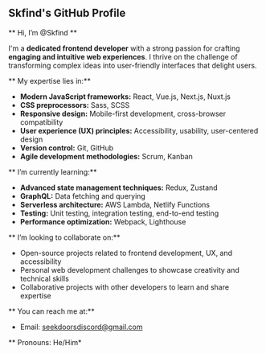 ## Skfind's GitHub Profile

** Hi, I’m @Skfind **

I'm a **dedicated frontend developer** with a strong passion for crafting **engaging and intuitive web experiences**. I thrive on the challenge of transforming complex ideas into user-friendly interfaces that delight users.

** My expertise lies in:**

* **Modern JavaScript frameworks:** React, Vue.js, Next.js, Nuxt.js
* **CSS preprocessors:** Sass, SCSS
* **Responsive design:** Mobile-first development, cross-browser compatibility
* **User experience (UX) principles:** Accessibility, usability, user-centered design
* **Version control:** Git, GitHub
* **Agile development methodologies:** Scrum, Kanban

** I’m currently learning:**

* **Advanced state management techniques:** Redux, Zustand
* **GraphQL:** Data fetching and querying
* **Serverless architecture:** AWS Lambda, Netlify Functions
* **Testing:** Unit testing, integration testing, end-to-end testing
* **Performance optimization:** Webpack, Lighthouse

** I’m looking to collaborate on:**

* Open-source projects related to frontend development, UX, and accessibility
* Personal web development challenges to showcase creativity and technical skills
* Collaborative projects with other developers to learn and share expertise

** You can reach me at:**

* Email: seekdoorsdiscord@gmail.com

** Pronouns: He/Him*
